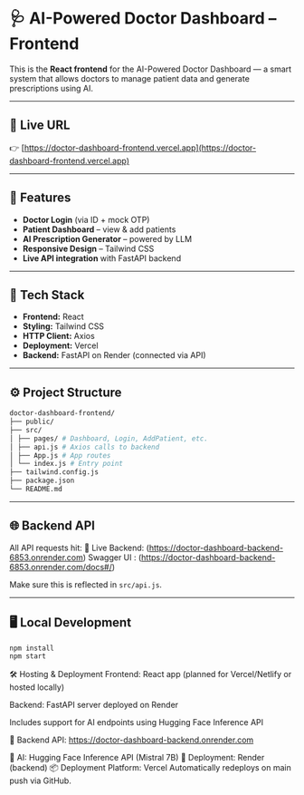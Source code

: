 # 🩺 AI-Powered Doctor Dashboard – Frontend

This is the **React frontend** for the AI-Powered Doctor Dashboard — a smart system that allows doctors to manage patient data and generate prescriptions using AI.

---

## 🔗 Live URL

👉 [https://doctor-dashboard-frontend.vercel.app](https://doctor-dashboard-frontend.vercel.app)

---

## 🌟 Features

-  **Doctor Login** (via ID + mock OTP)
-  **Patient Dashboard** – view & add patients
-  **AI Prescription Generator** – powered by LLM
-  **Responsive Design** – Tailwind CSS
-  **Live API integration** with FastAPI backend

---

## 🔧 Tech Stack

- **Frontend:** React
- **Styling:** Tailwind CSS
- **HTTP Client:** Axios
- **Deployment:** Vercel
- **Backend:** FastAPI on Render (connected via API)

---

## ⚙️ Project Structure
```bash
doctor-dashboard-frontend/
├── public/
├── src/
│ ├── pages/ # Dashboard, Login, AddPatient, etc.
│ ├── api.js # Axios calls to backend
│ ├── App.js # App routes
│ └── index.js # Entry point
├── tailwind.config.js
├── package.json
└── README.md
```


---

## 🌐 Backend API

All API requests hit:
🔗 Live Backend: (https://doctor-dashboard-backend-6853.onrender.com)
Swagger UI : (https://doctor-dashboard-backend-6853.onrender.com/docs#/)


Make sure this is reflected in `src/api.js`.

---

## 🖥️ Local Development

```bash
npm install
npm start
```
🛠 Hosting & Deployment
Frontend: React app (planned for Vercel/Netlify or hosted locally)

Backend: FastAPI server deployed on Render

Includes support for AI endpoints using Hugging Face Inference API

🔗 Backend API: https://doctor-dashboard-backend.onrender.com


🧠 AI: Hugging Face Inference API (Mistral 7B)
🚀 Deployment: Render (backend)
📦 Deployment
Platform: Vercel
Automatically redeploys on main push via GitHub.
